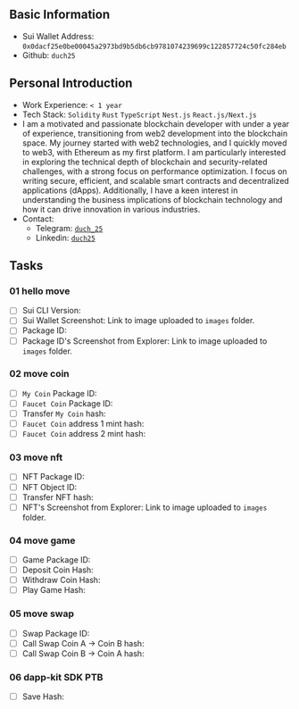 ## Basic Information
- Sui Wallet Address: `0x0dacf25e0be00045a2973bd9b5db6cb9781074239699c122857724c50fc284eb`
- Github: `duch25`

## Personal Introduction
- Work Experience: `< 1 year`
- Tech Stack: `Solidity` `Rust` `TypeScript` `Nest.js` `React.js/Next.js`
- I am a motivated and passionate blockchain developer with under a year of experience, transitioning from web2 development into the blockchain space. My journey started with web2 technologies, and I quickly moved to web3, with Ethereum as my first platform. I am particularly interested in exploring the technical depth of blockchain and security-related challenges, with a strong focus on performance optimization. I focus on writing secure, efficient, and scalable smart contracts and decentralized applications (dApps). Additionally, I have a keen interest in understanding the business implications of blockchain technology and how it can drive innovation in various industries. 
- Contact: 
    - Telegram: [`duch_25`](https://t.me/duch_25)
    - Linkedin: [`duch25`](https://www.linkedin.com/in/duch25/)

## Tasks

### 01 hello move
- [ ] Sui CLI Version: 
- [ ] Sui Wallet Screenshot: Link to image uploaded to `images` folder.
- [ ] Package ID:
- [ ] Package ID's Screenshot from Explorer: Link to image uploaded to `images` folder.

### 02 move coin
- [ ] `My Coin` Package ID:
- [ ] `Faucet Coin` Package ID:
- [ ] Transfer `My Coin` hash:
- [ ] `Faucet Coin` address 1 mint hash:
- [ ] `Faucet Coin` address 2 mint hash:

### 03 move nft
- [ ] NFT Package ID:
- [ ] NFT Object ID:
- [ ] Transfer NFT hash:
- [ ] NFT's Screenshot from Explorer: Link to image uploaded to `images` folder.

### 04 move game
- [ ] Game Package ID:
- [ ] Deposit Coin Hash:
- [ ] Withdraw Coin Hash:
- [ ] Play Game Hash:

### 05 move swap
- [ ] Swap Package ID:
- [ ] Call Swap Coin A -> Coin B hash:
- [ ] Call Swap Coin B -> Coin A hash:

### 06 dapp-kit SDK PTB
- [ ] Save Hash:
